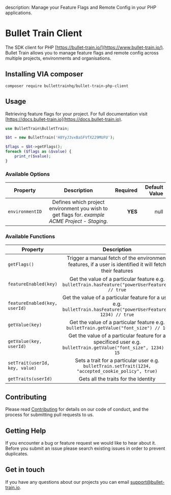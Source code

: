description: Manage your Feature Flags and Remote Config in your PHP applications.

# Bullet Train Client
The SDK client for PHP [https://bullet-train.io/](https://www.bullet-train.io/). Bullet Train allows you to manage feature flags and remote config across multiple projects, environments and organisations.

## Installing VIA composer

```composer require bullettrainhq/bullet-train-php-client```

## Usage

Retrieving feature flags for your project. For full documentation visit [https://docs.bullet-train.io](https://docs.bullet-train.io).

```php
use BulletTrain\BulletTrain;

$bt = new BulletTrain('H8YyJ3vxBaSFVfX229MUFU');

$flags = $bt->getFlags();
foreach ($flags as &$value) {
    print_r($value);
}
```

### Available Options

| Property        | Description           | Required  | Default Value  |
| ------------- |:-------------:| -----:| -----:|
| ```environmentID```     | Defines which project environment you wish to get flags for. *example ACME Project - Staging.* | **YES** | null

### Available Functions

| Property        | Description |
| ------------- |:-------------:|
| ```getFlags()```     | Trigger a manual fetch of the environment features, if a user is identified it will fetch their features
| ```featureEnabled(key)```     | Get the value of a particular feature e.g. ```bulletTrain.hasFeature("powerUserFeature") // true```
| ```featureEnabled(key, userId)```     | Get the value of a particular feature for a user e.g. ```bulletTrain.hasFeature("powerUserFeature", 1234) // true```
| ```getValue(key)```     | Get the value of a particular feature e.g. ```bulletTrain.getValue("font_size") // 10```
| ```getValue(key, userId)```     | Get the value of a particular feature for a specificed user e.g. ```bulletTrain.getValue("font_size", 1234) // 15```
| ```setTrait(userId, key, value)```     | Sets a trait for a particular user e.g. ```bulletTrain.setTrait(1234, "accepted_cookie_policy", true)```
| ```getTraits(userId)```     | Gets all the traits for the Identity

## Contributing

Please read [Contributing](/contributing) for details on our code of conduct, and the process for submitting pull requests to us.

## Getting Help

If you encounter a bug or feature request we would like to hear about it. Before you submit an issue please search existing issues in order to prevent duplicates.

## Get in touch

If you have any questions about our projects you can email [support@bullet-train.io](mailto:support@bullet-train.io).
